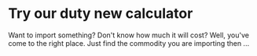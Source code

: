 # Try our duty new calculator
Want to import something? Don't know how much it will cost? Well, you've come to the right place.
Just find the commodity you are importing then ...